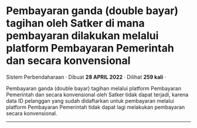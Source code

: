 Pembayaran ganda (double bayar) tagihan oleh Satker di mana pembayaran dilakukan melalui platform Pembayaran Pemerintah dan secara konvensional
===============================================================================================================================================

Sistem Perbendaharaan · Dibuat **28 APRIL 2022** · Dilihat **259 kali** ·

Pembayaran ganda (double bayar) tagihan melalui platform Pembayaran Pemerintah dan secara konvensional oleh Satker tidak dapat terjadi, karena data ID pelanggan yang sudah didaftarkan untuk pembayaran melalui platform Pembayaran Pemerintah tidak dapat lagi melakukan pembayaran secara konvensional.  

  
  
  

* * *